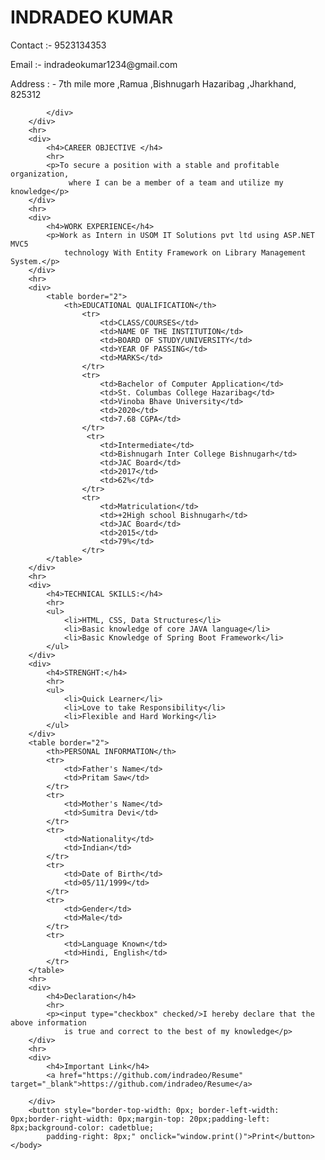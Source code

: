 <html>
    <head>
    </head>
    <body>
        <div>
            <div>
                <h1>INDRADEO KUMAR</h1>
                <p>Contact :- 9523134353</p>
                <p>Email :- indradeokumar1234@gmail.com</p>
                <p>Address : - 7th mile more ,Ramua ,Bishnugarh
                Hazaribag ,Jharkhand, 825312</p>
            </div>
            <div>
                
            </div>
        </div>
        <hr>
        <div>
            <h4>CAREER OBJECTIVE </h4>
            <hr>
            <p>To secure a position with a stable and profitable organization,
                 where I can be a member of a team and utilize my knowledge</p>
        </div>
        <hr>
        <div>
            <h4>WORK EXPERIENCE</h4>
            <p>Work as Intern in USOM IT Solutions pvt ltd using ASP.NET MVC5 
                technology With Entity Framework on Library Management System.</p>
        </div>
        <hr>
        <div>
            <table border="2">
                <th>EDUCATIONAL QUALIFICATION</th>
                    <tr>
                        <td>CLASS/COURSES</td>
                        <td>NAME OF THE INSTITUTION</td>
                        <td>BOARD OF STUDY/UNIVERSITY</td>
                        <td>YEAR OF PASSING</td>
                        <td>MARKS</td>
                    </tr>
                    <tr>
                        <td>Bachelor of Computer Application</td>
                        <td>St. Columbas College Hazaribag</td>
                        <td>Vinoba Bhave University</td>
                        <td>2020</td>
                        <td>7.68 CGPA</td>
                    </tr>                   
                     <tr>
                        <td>Intermediate</td>
                        <td>Bishnugarh Inter College Bishnugarh</td>
                        <td>JAC Board</td>
                        <td>2017</td>
                        <td>62%</td>
                    </tr>
                    <tr>
                        <td>Matriculation</td>
                        <td>+2High school Bishnugarh</td>
                        <td>JAC Board</td>
                        <td>2015</td>
                        <td>79%</td>
                    </tr>               
            </table>
        </div>
        <hr>
        <div>
            <h4>TECHNICAL SKILLS:</h4>
            <hr>
            <ul>
                <li>HTML, CSS, Data Structures</li>
                <li>Basic knowledge of core JAVA language</li>
                <li>Basic Knowledge of Spring Boot Framework</li>
            </ul>          
        </div>
        <div>
            <h4>STRENGHT:</h4>
            <hr>
            <ul>
                <li>Quick Learner</li>
                <li>Love to take Responsibility</li>
                <li>Flexible and Hard Working</li>
            </ul>          
        </div>
        <table border="2">
            <th>PERSONAL INFORMATION</th>
            <tr>
                <td>Father's Name</td>
                <td>Pritam Saw</td>
            </tr>            
            <tr>
                <td>Mother's Name</td>
                <td>Sumitra Devi</td>
            </tr>
            <tr>
                <td>Nationality</td>
                <td>Indian</td>
            </tr>
            <tr>
                <td>Date of Birth</td>
                <td>05/11/1999</td>
            </tr>
            <tr>
                <td>Gender</td>
                <td>Male</td>
            </tr>
            <tr>
                <td>Language Known</td>
                <td>Hindi, English</td>
            </tr>
        </table>
        <hr>
        <div>
            <h4>Declaration</h4>
            <hr>
            <p><input type="checkbox" checked/>I hereby declare that the above information 
                is true and correct to the best of my knowledge</p>
        </div>
        <hr>
        <div>
            <h4>Important Link</h4>
            <a href="https://github.com/indradeo/Resume" target="_blank">https://github.com/indradeo/Resume</a>
         
        </div>
        <button style="border-top-width: 0px; border-left-width: 0px;border-right-width: 0px;margin-top: 20px;padding-left: 8px;background-color: cadetblue;
            padding-right: 8px;" onclick="window.print()">Print</button>
    </body>
</html>
